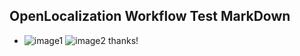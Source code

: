 ## OpenLocalization Workflow Test MarkDown
* ![image1](.\584007c9-9928-4934-bade-8c383208ec4e.png)   ![image2](.\f1764c7f-2d50-48bc-ba2d-6db53af7fc6e.png) 
thanks!